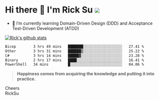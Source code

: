 # Hi there 👋 I'm Rick Su ![](https://komarev.com/ghpvc/?username=ricksu978)
<!--
**ricksu978/ricksu978** is a ✨ _special_ ✨ repository because its `README.md` (this file) appears on your GitHub profile.

Here are some ideas to get you started:

- 🔭 I’m currently working on ...
-->
- 🌱 I’m currently learning Domain-Driven Design (DDD) and Acceptance Test-Driven Development (ATDD)
<!--
- 👯 I’m looking to collaborate on ...
- 🤔 I’m looking for help with ...
- 💬 Ask me about ...
- 📫 How to reach me: ...
- 😄 Pronouns: ...
- ⚡ Fun fact: ...
-->
[![Rick's github stats](https://github-readme-stats.vercel.app/api?username=ricksu978&theme=dark)](https://github.com/ricksu978/ricksu978)

<!--START_SECTION:waka-->

```txt
Bicep        3 hrs 49 mins   ███████░░░░░░░░░░░░░░░░░░   27.41 %
Other        3 hrs 31 mins   ██████▒░░░░░░░░░░░░░░░░░░   25.22 %
C#           3 hrs 14 mins   █████▓░░░░░░░░░░░░░░░░░░░   23.28 %
Binary       2 hrs 17 mins   ████░░░░░░░░░░░░░░░░░░░░░   16.41 %
PowerShell   34 mins         █░░░░░░░░░░░░░░░░░░░░░░░░   04.06 %
```

<!--END_SECTION:waka-->

> **Happiness comes from acquiring the knowledge and putting it into practice.**

Cheers  
RickSu 
